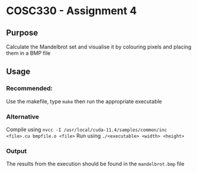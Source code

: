 # COSC330 - Assignment 4
## Purpose
Calculate the Mandelbrot set and visualise it by colouring pixels and placing them in a BMP file
## Usage
### Recommended:
Use the makefile, type `make` then run the appropriate executable

### Alternative
Compile using `nvcc -I /usr/local/cuda-11.4/samples/common/inc <file>.cu bmpfile.o <file>`
Run using `./<executable> <width> <height>`

### Output
The results from the execution should be found in the `mandelbrot.bmp` file

